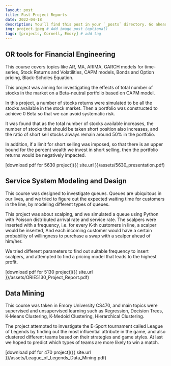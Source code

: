 ```yaml
---
layout: post
title: Past Project Reports
date: 2022-04-18
description: You’ll find this post in your `_posts` directory. Go ahead and edit it and re-build the site to see your changes. # Add post description (optional)
img: project.jpeg # Add image post (optional)
tags: [projects, Cornell, Emory] # add tag
---
```


## OR tools for Financial Engineering

This course covers topics like AR, MA, ARIMA, GARCH models for time-series,
 Stock Returns and Volatilities, CAPM models, Bonds and Option pricing,
 Black-Scholes Equation.

This project was aiming for investigating the effects of total number of stocks
in the market on a Beta-neutral portfolio based on CAPM model.

In this project, a number of stocks returns were simulated to be all the stocks
available in the stock market.
Then a portfolio was constructed to achieve 0 Beta so that we can avoid systematic risk.

It was found that as the total number of stocks available increases, the number of stocks that should be taken short position also increases, and the ratio of short sell stocks always remain around 50% in the portfolio.

In addition, if a limit for short selling was imposed, so that there is an upper bound for the percent wealth we invest in short selling, then the portfolio returns would be negatively impacted. 

[download pdf for 5630 project]({{ site.url }}/assets/5630_presentation.pdf)


## Service System Modeling and Design

This course was designed to investigate queues. Queues are ubiquitous in our lives, and we tried to figure out the expected waiting time for customers in the line, by modeling different types of queues.

This project was about scalping, and we simulated a queue using Python with Poisson distributed arrival rate and service rate. The scalpers were inserted with a frequency, i.e. for every K-th customers in line, a scalper would be inserted, And each incoming customer would have a certain probability of willingness to purchase a swap with a scalper ahead of him/her. 

We tried different parameters to find out suitable frequency to insert scalpers, and attempted to find a pricing model that leads to the highest profit.

[download pdf for 5130 project]({{ site.url }}/assets/ORIE5130_Project_Report.pdf)


## Data Mining

This course was taken in Emory University CS470, and main topics were supervised and unsupervised learning such as Regression, Decision Trees, K-Means Clustering, K-Medoid Clustering, Hierarchical Clustering.

The project attempted to investigate the E-Sport tournament called League of Legends by finding out the most influential attribute in the game, and also clustered different teams based on their strategies and game styles. At last we hoped to predict which types of teams are more likely to win a match.

[download pdf for 470 project]({{ site.url }}/assets/League_of_Legends_Data_Mining.pdf)
